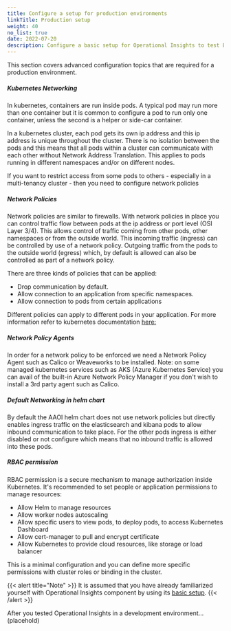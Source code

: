```yaml
---
title: Configure a setup for production environments
linkTitle: Production setup
weight: 40
no_list: true
date: 2022-07-20
description: Configure a basic setup for Operational Insights to test Elasticsearch in a single instance.
---
```


This section covers advanced configuration topics that are required for a production environment.

##### Kubernetes Networking

In kubernetes, containers are run inside pods. A typical pod may run more than one container but it is common to configure a pod to run only one container, unless the second is a helper or side-car container.

In a kubernetes cluster, each pod gets its own ip address and this ip address is unique throughout the cluster. There is no isolation between the pods and this means that all pods within a cluster can communicate with each other without Network Address Translation. This applies to pods running in different namespaces and/or on different nodes.

If you want to restrict access from some pods to others - especially in a multi-tenancy cluster - then you need to configure network policies

##### Network Policies

Network policies are similar to firewalls. With network policies in place you can control traffic flow between pods at the ip address or port level (OSI Layer 3/4).
This allows control of traffic coming from other pods, other namespaces or from the outside world. This incoming traffic (ingress) can be controlled by use of a network policy. Outgoing traffic from the pods to the outside world (egress) which, by default is allowed can also be controlled as part of a network policy.

There are three kinds of policies that can be applied:

* Drop communication by default.
* Allow connection to an application from specific namespaces.
* Allow connection to pods from certain applications

Different policies can apply to different pods in your application. For more information refer to kubernetes documentation [here:](https://kubernetes.io/docs/concepts/services-networking/network-policies/)

##### Network Policy Agents

In order for a network policy to be enforced we need a Network Policy Agent such as Calico or Weaveworks to be installed. Note: on some managed kubernetes services such as AKS (Azure Kubernetes Service) you can avail of the built-in Azure Network Policy Manager if you don't wish to install a 3rd party agent such as Calico.

##### Default Networking in helm chart

By default the AAOI helm chart does not use network policies but directly enables ingress traffic on the elasticsearch and kibana pods to allow inbound communication to take place. For the other pods ingress is either disabled or not configure which means that no inbound traffic is allowed into these pods.


##### RBAC permission

RBAC permission is a secure mechanism to manage authorization inside Kubernetes. It's recommended to set people or application permissions to manage resources:

* Allow Helm to manage resources
* Allow worker nodes autoscaling
* Allow specific users to view pods, to deploy pods, to access Kubernetes Dashboard
* Allow cert-manager to pull and encrypt certificate
* Allow Kubernetes to provide cloud resources, like storage or load balancer

This is a minimal configuration and you can define more specific permissions with cluster roles or binding in the cluster.

{{< alert title="Note" >}}
It is assumed that you have already familiarized yourself with Operational Insights component by using its [basic setup](/docs/operational_insights/basic_setup/).
{{< /alert >}}

After you tested Operational Insights in a development environment... (placehold)
